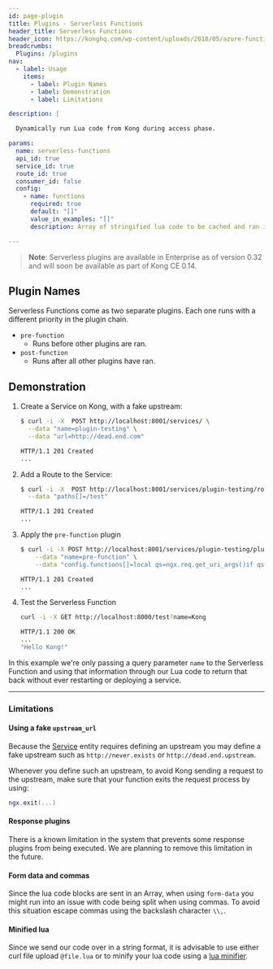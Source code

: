 ```yaml
---
id: page-plugin
title: Plugins - Serverless Functions
header_title: Serverless Functions
header_icon: https://konghq.com/wp-content/uploads/2018/05/azure-functions.png
breadcrumbs:
  Plugins: /plugins
nav:
  - label: Usage
    items:
      - label: Plugin Names
      - label: Demonstration
      - label: Limitations

description: |

  Dynamically run Lua code from Kong during access phase.

params:
  name: serverless-functions
  api_id: true
  service_id: true
  route_id: true
  consumer_id: false
  config:
    - name: functions
      required: true
      default: "[]"
      value_in_examples: "[]"
      description: Array of stringified lua code to be cached and ran in sequence during access phase.

---
```


> **Note**: Serverless plugins are available in Enterprise as of version 0.32 
> and will soon be available as part of Kong CE 0.14.

## Plugin Names

Serverless Functions come as two separate plugins. Each one runs with a
different priority in the plugin chain.

- `pre-function`
  - Runs before other plugins are ran.
- `post-function`
  - Runs after all other plugins have ran.

## Demonstration

1. Create a Service on Kong, with a fake upstream:

    ```bash
    $ curl -i -X  POST http://localhost:8001/services/ \
      --data "name=plugin-testing" \
      --data "url=http://dead.end.com"

    HTTP/1.1 201 Created
    ...
    ```

2. Add a Route to the Service:

    ```bash
    $ curl -i -X  POST http://localhost:8001/services/plugin-testing/routes \
      --data "paths[]=/test"

    HTTP/1.1 201 Created
    ...
    ```

3. Apply the `pre-function` plugin

    ```bash
    $ curl -i -X POST http://localhost:8001/services/plugin-testing/plugins \
        --data "name=pre-function" \
        --data "config.functions[]=local qs=ngx.req.get_uri_args()if qs and qs.name then ngx.say('Hello '..qs.name)else ngx.say('Hello Serverless Functions!')end;ngx.exit(200)"

    HTTP/1.1 201 Created
    ...
    ```

4. Test the Serverless Function

    ```bash
    curl -i -X GET http://localhost:8000/test?name=Kong

    HTTP/1.1 200 OK
    ...
    "Hello Kong!"
    ```

In this example we're only passing a query parameter `name` to the Serverless
Function and using that information through our Lua code to return that back 
without ever restarting or deploying a service.

----

### Limitations

#### Using a fake `upstream_url`

Because the [Service][service-url] entity requires defining an upstream you may
define a fake upstream such as `http://never.exists` or `http://dead.end.upstream`.

Whenever you define such an upstream, to avoid Kong sending a request to the upstream,
make sure that your function exits the request process by using:

```lua
ngx.exit(...)
```

#### Response plugins

There is a known limitation in the system that prevents some response plugins
from being executed. We are planning to remove this limitation in the future.

#### Form data and commas

Since the lua code blocks are sent in an Array, when using `form-data` you might
run into an issue with code being split when using commas. To avoid this situation
escape commas using the backslash character `\\,`.

#### Minified lua

Since we send our code over in a string format, it is advisable to use either
curl file upload `@file.lua` or to minify your lua code using a 
[lua minifier][lua-minifier].


[service-url]: https://getkong.org/docs/latest/admin-api/#service-object
[lua-minifier]: https://mothereff.in/lua-minifier
